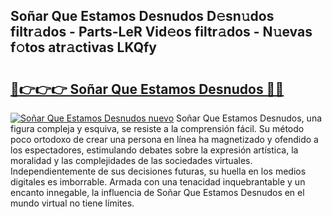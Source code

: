 ## Soñar Que Estamos Desnudos D𝚎sn𝚞dos filtr𝚊dos - Parts-LeR Vid𝚎os filtr𝚊dos - N𝚞evas f𝚘tos atr𝚊ctivas LKQfy

# <h2><a href="http://mb0082s.tromn.icu/?c=So%c3%b1ar+Que+Estamos+Desnudos">🔗👉👉👉 Soñar Que Estamos Desnudos 🔗🔗</a></h2>

[![Soñar Que Estamos Desnudos nuevo](https://i.imgur.com/pEAQMta.gif)](http://mb0082s.tromn.icu/?c=So%c3%b1ar+Que+Estamos+Desnudos)
Soñar Que Estamos Desnudos, una figura compleja y esquiva, se resiste a la comprensión fácil. Su método poco ortodoxo de crear una persona en línea ha magnetizado y ofendido a los espectadores, estimulando debates sobre la expresión artística, la moralidad y las complejidades de las sociedades virtuales. Independientemente de sus decisiones futuras, su huella en los medios digitales es imborrable. Armada con una tenacidad inquebrantable y un encanto innegable, la influencia de Soñar Que Estamos Desnudos en el mundo virtual no tiene límites.
